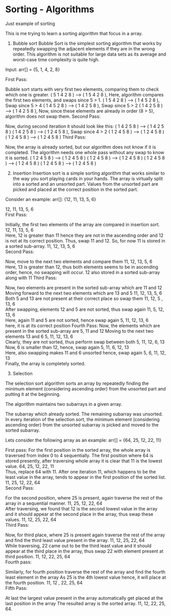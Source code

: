# Sorting - Algorithms
 Just example of sorting

 This is me trying to learn a sorting algorithm that focus in a array.

1. Bubble sort
Bubble Sort is the simplest sorting algorithm that works by repeatedly swapping the adjacent elements if they are in the wrong   order. This algorithm is not suitable for large data sets as its average and worst-case time complexity is quite high.

Input: arr[] = {5, 1, 4, 2, 8}

First Pass: 

Bubble sort starts with very first two elements, comparing them to check which one is greater.
( 5 1 4 2 8 ) –> ( 1 5 4 2 8 ), Here, algorithm compares the first two elements, and swaps since 5 > 1. 
( 1 5 4 2 8 ) –>  ( 1 4 5 2 8 ), Swap since 5 > 4 
( 1 4 5 2 8 ) –>  ( 1 4 2 5 8 ), Swap since 5 > 2 
( 1 4 2 5 8 ) –> ( 1 4 2 5 8 ), Now, since these elements are already in order (8 > 5), algorithm does not swap them.
Second Pass: 

Now, during second iteration it should look like this:
( 1 4 2 5 8 ) –> ( 1 4 2 5 8 ) 
( 1 4 2 5 8 ) –> ( 1 2 4 5 8 ), Swap since 4 > 2 
( 1 2 4 5 8 ) –> ( 1 2 4 5 8 ) 
( 1 2 4 5 8 ) –>  ( 1 2 4 5 8 ) 
Third Pass: 

Now, the array is already sorted, but our algorithm does not know if it is completed.
The algorithm needs one whole pass without any swap to know it is sorted.
( 1 2 4 5 8 ) –> ( 1 2 4 5 8 ) 
( 1 2 4 5 8 ) –> ( 1 2 4 5 8 ) 
( 1 2 4 5 8 ) –> ( 1 2 4 5 8 ) 
( 1 2 4 5 8 ) –> ( 1 2 4 5 8 ) 

2. Insertion 
Insertion sort is a simple sorting algorithm that works similar to the way you sort playing cards in your hands. The array is virtually split into a sorted and an unsorted part. Values from the unsorted part are picked and placed at the correct position in the sorted part.

Consider an example: arr[]: {12, 11, 13, 5, 6}

   12, 11, 13, 5, 6   
First Pass:

Initially, the first two elements of the array are compared in insertion sort.
   12, 11, 13, 5, 6   
Here, 12 is greater than 11 hence they are not in the ascending order and 12 is not at its correct position. Thus, swap 11 and 12.
So, for now 11 is stored in a sorted sub-array.
   11, 12, 13, 5, 6   
Second Pass:

Now, move to the next two elements and compare them
   11, 12, 13, 5, 6   
Here, 13 is greater than 12, thus both elements seems to be in ascending order, hence, no swapping will occur. 12 also stored in a sorted sub-array along with 11
Third Pass:

Now, two elements are present in the sorted sub-array which are 11 and 12
Moving forward to the next two elements which are 13 and 5
   11, 12, 13, 5, 6   
Both 5 and 13 are not present at their correct place so swap them
   11, 12, 5 , 13, 6   
After swapping, elements 12 and 5 are not sorted, thus swap again
   11, 5, 12, 13, 6   
Here, again 11 and 5 are not sorted, hence swap again
   5, 11, 12, 13, 6   
here, it is at its correct position
Fourth Pass:
Now, the elements which are present in the sorted sub-array are 5, 11 and 12
Moving to the next two elements 13 and 6
   5, 11, 12, 13, 6   
Clearly, they are not sorted, thus perform swap between both
   5, 11, 12, 6, 13   
Now, 6 is smaller than 12, hence, swap again
   5, 11, 6, 12, 13   
Here, also swapping makes 11 and 6 unsorted hence, swap again
   5, 6, 11, 12, 13   
Finally, the array is completely sorted.

3. Selection

The selection sort algorithm sorts an array by repeatedly finding the minimum element (considering ascending order) from the unsorted part and putting it at the beginning. 

The algorithm maintains two subarrays in a given array.

The subarray which already sorted. 
The remaining subarray was unsorted.
In every iteration of the selection sort, the minimum element (considering ascending order) from the unsorted subarray is picked and moved to the sorted subarray. 

Lets consider the following array as an example: arr[] = {64, 25, 12, 22, 11}

First pass:
For the first position in the sorted array, the whole array is traversed from index 0 to 4 sequentially. The first position where 64 is stored presently, after traversing whole array it is clear that 11 is the lowest value.
   64, 25, 12, 22, 11   
Thus, replace 64 with 11. After one iteration 11, which happens to be the least value in the array, tends to appear in the first position of the sorted list.
   11, 25, 12, 22, 64   
Second Pass:

For the second position, where 25 is present, again traverse the rest of the array in a sequential manner.
   11, 25, 12, 22, 64   
After traversing, we found that 12 is the second lowest value in the array and it should appear at the second place in the array, thus swap these values.
   11, 12, 25, 22, 64   
Third Pass:

Now, for third place, where 25 is present again traverse the rest of the array and find the third least value present in the array.
   11, 12, 25, 22, 64   
While traversing, 22 came out to be the third least value and it should appear at the third place in the array, thus swap 22 with element present at third position.
   11, 12, 22, 25, 64   
Fourth pass:

Similarly, for fourth position traverse the rest of the array and find the fourth least element in the array 
As 25 is the 4th lowest value hence, it will place at the fourth position.
   11, 12 , 22, 25, 64   
Fifth Pass:

At last the largest value present in the array automatically get placed at the last position in the array
The resulted array is the sorted array.
   11, 12, 22, 25, 64.   